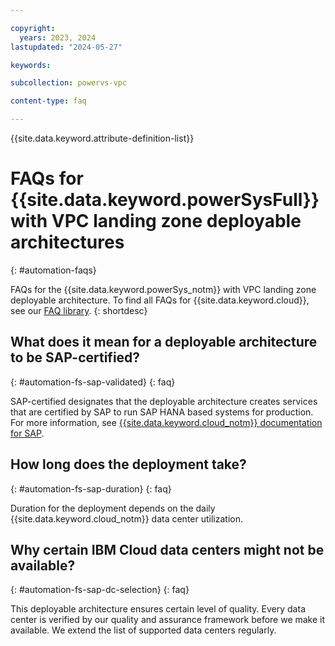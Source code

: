 ```yaml
---

copyright:
  years: 2023, 2024
lastupdated: "2024-05-27"

keywords:

subcollection: powervs-vpc

content-type: faq

---
```



{{site.data.keyword.attribute-definition-list}}

# FAQs for {{site.data.keyword.powerSysFull}} with VPC landing zone deployable architectures

{: #automation-faqs}

FAQs for the {{site.data.keyword.powerSys_notm}} with VPC landing zone deployable architecture. To find all FAQs for {{site.data.keyword.cloud}}, see our [FAQ library](/docs/faqs).
{: shortdesc}

## What does it mean for a deployable architecture to be SAP-certified?

{: #automation-fs-sap-validated}
{: faq}

SAP-certified designates that the deployable architecture creates services that are certified by SAP to run SAP HANA based systems for production. For more information, see [{{site.data.keyword.cloud_notm}} documentation for SAP](/docs/sap).

## How long does the deployment take?

{: #automation-fs-sap-duration}
{: faq}

Duration for the deployment depends on the daily {{site.data.keyword.cloud_notm}} data center utilization.

## Why certain IBM Cloud data centers might not be available?

{: #automation-fs-sap-dc-selection}
{: faq}

This deployable architecture ensures certain level of quality. Every data center is verified by our quality and assurance framework before we make it available. We extend the list of supported data centers regularly.
